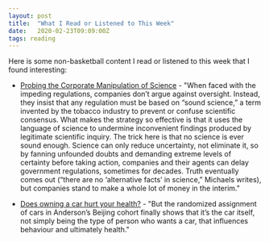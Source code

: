 ```yaml
---
layout: post
title:  "What I Read or Listened to This Week"
date:   2020-02-23T09:09:00Z
tags: reading
---
```

Here is some non-basketball content I read or listened to this week that I found interesting:


* [Probing the Corporate Manipulation of Science](https://undark.org/2020/02/14/triumph-of-doubt-book-review/) - "When faced with the impeding regulations, companies don’t argue against oversight. Instead, they insist that any regulation must be based on “sound science,” a term invented by the tobacco industry to prevent or confuse scientific consensus. What makes the strategy so effective is that it uses the language of science to undermine inconvenient findings produced by legitimate scientific inquiry. The trick here is that no science is ever sound enough. Science can only reduce uncertainty, not eliminate it, so by fanning unfounded doubts and demanding extreme levels of certainty before taking action, companies and their agents can delay government regulations, sometimes for decades. Truth eventually comes out (“there are no ‘alternative facts’ in science,” Michaels writes), but companies stand to make a whole lot of money in the interim."

* [Does owning a car hurt your health?](https://www.theglobeandmail.com/life/health-and-fitness/article-does-owning-a-car-hurt-your-health/) - "But the randomized assignment of cars in Anderson’s Beijing cohort finally shows that it’s the car itself, not simply being the type of person who wants a car, that influences behaviour and ultimately health."
